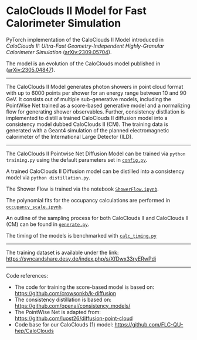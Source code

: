 # CaloClouds II Model for Fast Calorimeter Simulation

PyTorch implementation of the CaloClouds II Model introduced in *CaloClouds II: Ultra-Fast Geometry-Independent Highly-Granular Calorimeter Simulation* ([arXiv:2309.05704](https://arxiv.org/abs/2309.05704)).

The model is an evolution of the CaloClouds model published in ([arXiv:2305.04847](https://arxiv.org/abs/2305.04847)).

---

The CaloClouds II Model generates photon showers in point cloud format with up to 6000 points per shower for an energy range between 10 and 90 GeV. 
It consists out of multiple sub-generative models, including the PointWise Net trained as a score-based generative model and a normalizing flow for generating shower observables. 
Further, consistency distllation is implemented to distill a trained CaloClouds II diffusion model into a consistency model dubbed CaloClouds II (CM).
The training data is generated with a Geant4 simulation of the planned electromagnetic calorimeter of the International Large Detector (ILD).

---

The CaloClouds II Pointwise Net Diffusion Model can be trained via `python training.py` using the default parameters set in [`config.py`](./configs.py).

A trained CaloClouds II Diffusion model can be distilled into a consistency model via `python distillation.py`.

The Shower Flow is trained via the notebook [`ShowerFlow.ipynb`](./ShowerFlow.ipynb).

The polynomial fits for the occupancy calculations are performed in [`occupancy_scale.ipynb`](./occupancy_scale.ipynb).

An outline of the sampling process for both CaloClouds II and CaloClouds II (CM) can be found in [`generate.py`](./evaluation/generate.py).

The timing of the models is benchmarked with [`calc_timing.py`](./calc_timing.py)

---

The training dataset is available under the link: https://syncandshare.desy.de/index.php/s/XfDwx33ryERwPdi

---

Code references:
- The code for training the score-based model is based on: https://github.com/crowsonkb/k-diffusion
- The consistency distillation is based on: https://github.com/openai/consistency_models/
- The PointWise Net is adapted from: https://github.com/luost26/diffusion-point-cloud
- Code base for our CaloClouds (1) model: https://github.com/FLC-QU-hep/CaloClouds
